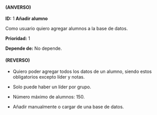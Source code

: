 #### (ANVERSO)
**ID:** 1 **Añadir alumno**

Como usuario quiero agregar alumnos a la base de datos.

**Prioridad:** 1

**Depende de:** No depende.

#### (REVERSO)
* Quiero poder agregar todos los datos de un alumno, siendo estos obligatorios excepto líder y notas.

* Solo puede haber un líder por grupo.

* Número máximo de alumnos: 150.

* Añadir manualmente o cargar de una base de datos.
